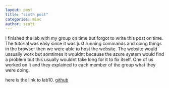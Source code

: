 ```yaml
---
layout: post
title: "sixth post"
categories: misc
author: scott
---
```



I finished the lab with my group on time but forgot to write this post on time. The tutorial was easy since it was just running commands and doing things in the browser then we were able to host the website. The website would ussually work but somtimes it wouldnt because the azure system would find a problem but this usually wouldnt take long for it to fix itself. One of us worked on it and they explained to each member of the group what they were doing.

here is the link to lab10.
[github](https://github.com/JCT03/csci340lab10)